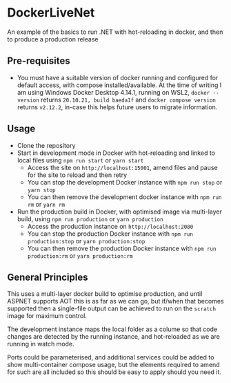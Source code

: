 # DockerLiveNet
An example of the basics to run .NET with hot-reloading in docker, and then to produce a production release

## Pre-requisites
* You must have a suitable version of docker running and configured for default access, with compose installed/available.  At the time of writing I am using Windows Docker Desktop 4.14.1, running on WSL2, `docker --version` returns `20.10.21, build baeda1f` and `docker compose version` returns `v2.12.2`, in-case this helps future users to migrate information.

## Usage
* Clone the repository
* Start in development mode in Docker with hot-reloading and linked to local files using `npm run start` or `yarn start`
  * Access the site on `http://localhost:15001`, amend files and pause for the site to reload and then retry
  * You can stop the development Docker instance with `npm run stop` or `yarn stop`
  * You can then remove the development docker instance with `npm run rm` or `yarn rm`
* Run the production build in Docker, with optimised image via multi-layer build, using `npm run production` or `yarn production`
  * Access the production instance on `http://localhost:2080`
  * You can stop the production Docker instance with `npm run production:stop` or `yarn production:stop`
  * You can then remove the production Docker instance with `npm run production:rm` or `yarn production:rm`

## General Principles

This uses a multi-layer docker build to optimise production, and until ASPNET supports AOT this is as far as we can go, but if/when that becomes supported then a single-file output can be achieved to run on the `scratch` image for maximum control.

The development instance maps the local folder as a colume so that code changes are detected by the running instance, and hot-reloaded as we are running in watch mode.

Ports could be parameterised, and additional services could be added to show multi-container compose usage, but the elements required to amend for such are all included so this should be easy to apply should you need it.


